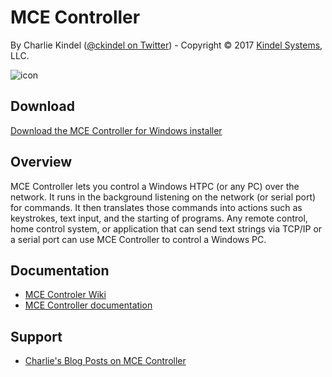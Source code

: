 # MCE Controller

By Charlie Kindel ([@ckindel on Twitter](http://www.twitter.com/ckindel)) - Copyright © 2017 [Kindel Systems](http://www.kindel.com), LLC.

![icon](https://tig.github.io/mcec/Home_mcecontroller_2.png "MCE Controller Icon")

## Download

[Download the MCE Controller for Windows installer](https://tig.github.io/mcec/MCEController%20Setup.exe)

## Overview

MCE Controller lets you control a Windows HTPC (or any PC) over the network. It runs in the background listening on the network (or serial port) for commands. It then translates those commands into actions such as keystrokes, text input, and the starting of programs. Any remote control, home control system, or application that can send text strings via TCP/IP or a serial port can use MCE Controller to control a Windows PC.

## Documentation

* [MCE Controler Wiki](https://github.com/tig/mcec/wiki)
* [MCE Controller documentation](https://github.com/tig/mcec/wiki/Documentation)

## Support 

* [Charlie's Blog Posts on MCE Controller](http://ceklog.kindel.com/category/passions/homeautomation/mce-controller/)
